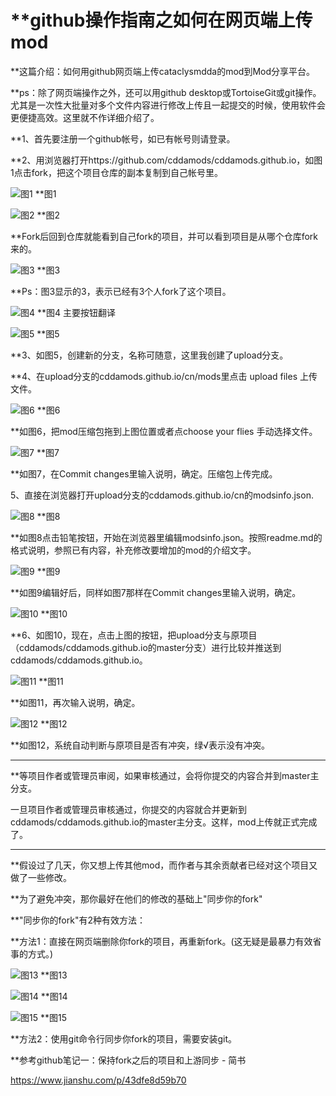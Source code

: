 # **github操作指南之如何在网页端上传mod

**这篇介绍：如何用github网页端上传cataclysmdda的mod到Mod分享平台。

**ps：除了网页端操作之外，还可以用github desktop或TortoiseGit或git操作。尤其是一次性大批量对多个文件内容进行修改上传且一起提交的时候，使用软件会更便捷高效。这里就不作详细介绍了。

**1、首先要注册一个github帐号，如已有帐号则请登录。

**2、用浏览器打开https://github.com/cddamods/cddamods.github.io，如图1点击fork，把这个项目仓库的副本复制到自己帐号里。
 
![图1](https://github.com/chuanyueyouxia/github-test/blob/master/image/image001.png "图1")
**图1

![图2](https://github.com/chuanyueyouxia/github-test/blob/master/image/image002.png "图2") 
**图2

**Fork后回到仓库就能看到自己fork的项目，并可以看到项目是从哪个仓库fork来的。
 
![图3](https://github.com/chuanyueyouxia/github-test/blob/master/image/image003.png "图3") 
**图3

**Ps：图3显示的3，表示已经有3个人fork了这个项目。

![图4](https://github.com/chuanyueyouxia/github-test/blob/master/image/image004.png "图4") 
**图4 主要按钮翻译
 
![图5](https://github.com/chuanyueyouxia/github-test/blob/master/image/image005.png "图5") 
**图5

**3、如图5，创建新的分支，名称可随意，这里我创建了upload分支。

**4、在upload分支的cddamods.github.io/cn/mods里点击 upload files 上传文件。
 
![图6](https://github.com/chuanyueyouxia/github-test/blob/master/image/image006.png "图6") 
**图6

**如图6，把mod压缩包拖到上图位置或者点choose your flies 手动选择文件。
 
![图7](https://github.com/chuanyueyouxia/github-test/blob/master/image/image007.png "图7") 
**图7

**如图7，在Commit changes里输入说明，确定。压缩包上传完成。

5、直接在浏览器打开upload分支的cddamods.github.io/cn的modsinfo.json.
 
![图8](https://github.com/chuanyueyouxia/github-test/blob/master/image/image008.png "图8") 
**图8

**如图8点击铅笔按钮，开始在浏览器里编辑modsinfo.json。按照readme.md的格式说明，参照已有内容，补充修改要增加的mod的介绍文字。

 
![图9](https://github.com/chuanyueyouxia/github-test/blob/master/image/image009.png "图9") 
**图9

**如图9编辑好后，同样如图7那样在Commit changes里输入说明，确定。

 
![图10](https://github.com/chuanyueyouxia/github-test/blob/master/image/image010.png "图10") 
**图10

**6、如图10，现在，点击上图的按钮，把upload分支与原项目（cddamods/cddamods.github.io的master分支）进行比较并推送到cddamods/cddamods.github.io。
 
![图11](https://github.com/chuanyueyouxia/github-test/blob/master/image/image011.png "图11") 
**图11

**如图11，再次输入说明，确定。

![图12](https://github.com/chuanyueyouxia/github-test/blob/master/image/image012.png "图12") 
**图12

**如图12，系统自动判断与原项目是否有冲突，绿√表示没有冲突。

---------------------------------
**等项目作者或管理员审阅，如果审核通过，会将你提交的内容合并到master主分支。

一旦项目作者或管理员审核通过，你提交的内容就合并更新到cddamods/cddamods.github.io的master主分支。这样，mod上传就正式完成了。

---------------------------------
**假设过了几天，你又想上传其他mod，而作者与其余贡献者已经对这个项目又做了一些修改。

**为了避免冲突，那你最好在他们的修改的基础上"同步你的fork"

**"同步你的fork"有2种有效方法：

**方法1：直接在网页端删除你fork的项目，再重新fork。(这无疑是最暴力有效省事的方式。)

![图13](https://github.com/chuanyueyouxia/github-test/blob/master/image/image013.png "图13") 
**图13

![图14](https://github.com/chuanyueyouxia/github-test/blob/master/image/image014.png "图14") 
**图14

![图15](https://github.com/chuanyueyouxia/github-test/blob/master/image/image015.png "图15") 
**图15

**方法2：使用git命令行同步你fork的项目，需要安装git。

**参考github笔记一：保持fork之后的项目和上游同步 - 简书

https://www.jianshu.com/p/43dfe8d59b70



